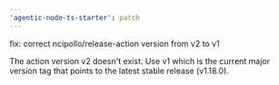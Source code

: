 ```yaml
---
'agentic-node-ts-starter': patch
---
```


fix: correct ncipollo/release-action version from v2 to v1

The action version v2 doesn't exist. Use v1 which is the current major version tag that points to the latest stable release (v1.18.0).
